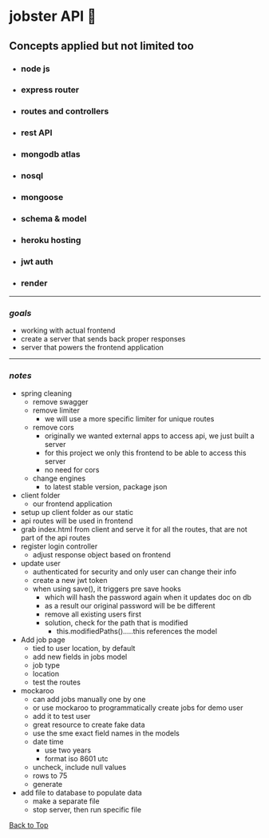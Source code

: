 <a name="custom_anchor_name"></a>

# jobster API :briefcase:

## Concepts applied but not limited too

- ### node js
- ### express router
- ### routes and controllers
- ### rest API
- ### mongodb atlas
- ### nosql
- ### mongoose
- ### schema & model
- ### heroku hosting
- ### jwt auth
- ### render

---

### _goals_

- working with actual frontend
- create a server that sends back proper responses
- server that powers the frontend application

---

### _notes_

- spring cleaning
  - remove swagger
  - remove limiter
    - we will use a more specific limiter for unique routes
  - remove cors
    - originally we wanted external apps to access api, we just built a server
    - for this project we only this frontend to be able to access this server
    - no need for cors
  - change engines
    - to latest stable version, package json
- client folder
  - our frontend application
- setup up client folder as our static
- api routes will be used in frontend
- grab index.html from client and serve it for all the routes, that are not part of the api routes
- register login controller
  - adjust response object based on frontend
- update user
  - authenticated for security and only user can change their info
  - create a new jwt token
  - when using save(), it triggers pre save hooks
    - which will hash the password again when it updates doc on db
    - as a result our original password will be be different
    - remove all existing users first
    - solution, check for the path that is modified
      - this.modifiedPaths().....this references the model
- Add job page
  - tied to user location, by default
  - add new fields in jobs model
  - job type
  - location
  - test the routes
- mockaroo
  - can add jobs manually one by one
  - or use mockaroo to programmatically create jobs for demo user
  - add it to test user
  - great resource to create fake data
  - use the sme exact field names in the models
  - date time
    - use two years
    - format iso 8601 utc
  - uncheck, include null values
  - rows to 75
  - generate
- add file to database to populate data
  - make a separate file
  - stop server, then run specific file

[Back to Top](#custom_anchor_name)
